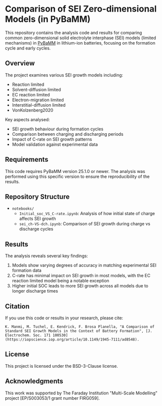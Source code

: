 # Comparison of SEI Zero-dimensional Models (in PyBaMM)

This repository contains the analysis code and results for comparing common zero-dimensional solid electrolyte interphase (SEI) models (limited mechanisms) in [PyBaMM](https://github.com/pybamm-team/PyBaMM) in lithium-ion batteries, focusing on the formation cycle and early cycles.

## Overview

The project examines various SEI growth models including:
- Reaction limited
- Solvent-diffusion limited
- EC reaction limited 
- Electron-migration limited
- Interstitial-diffusion limited
- VonKolzenberg2020

Key aspects analysed:
- SEI growth behaviour during formation cycles
- Comparison between charging and discharging periods
- Impact of C-rate on SEI growth patterns
- Model validation against experimental data

## Requirements

This code requires PyBaMM version 25.1.0 or newer. The analysis was performed using this specific version to ensure the reproducibility of the results.

## Repository Structure

- `notebooks/`
  - `Initial_soc_VS_C-rate.ipynb`: Analysis of how initial state of charge affects SEI growth
  - `sei_ch-VS-dch.ipynb`: Comparison of SEI growth during charge vs discharge cycles

## Results

The analysis reveals several key findings:
1. Models show varying degrees of accuracy in matching experimental SEI formation data
2. C-rate has minimal impact on SEI growth in most models, with the EC reaction limited model being a notable exception
3. Higher initial SOC leads to more SEI growth across all models due to longer discharge times

## Citation

If you use this code or results in your research, please cite:

```
K. Manmi, M. Tuchel, E. Kendrick, F. Brosa Planella, "A Comparison of Standard SEI Growth Models in the Context of Battery Formation", [J. Electrochem. Soc. 171 100530](https://iopscience.iop.org/article/10.1149/1945-7111/ad8548).
```

## License

This project is licensed under the BSD-3-Clause license.

## Acknowledgments

This work was supported by The Faraday Institution "Multi-Scale Modelling" project [EP/S003053/1 grant number FIRG059].

